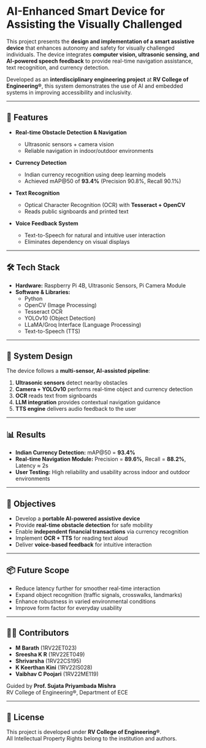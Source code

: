 # AI-Enhanced Smart Device for Assisting the Visually Challenged

This project presents the **design and implementation of a smart assistive device** that enhances autonomy and safety for visually challenged individuals. The device integrates **computer vision, ultrasonic sensing, and AI-powered speech feedback** to provide real-time navigation assistance, text recognition, and currency detection.  

Developed as an **interdisciplinary engineering project** at **RV College of Engineering®**, this system demonstrates the use of AI and embedded systems in improving accessibility and inclusivity.  

---

## 🚀 Features
- **Real-time Obstacle Detection & Navigation**  
  - Ultrasonic sensors + camera vision  
  - Reliable navigation in indoor/outdoor environments  

- **Currency Detection**  
  - Indian currency recognition using deep learning models  
  - Achieved mAP@50 of **93.4%** (Precision 90.8%, Recall 90.1%)  

- **Text Recognition**  
  - Optical Character Recognition (OCR) with **Tesseract + OpenCV**  
  - Reads public signboards and printed text  

- **Voice Feedback System**  
  - Text-to-Speech for natural and intuitive user interaction  
  - Eliminates dependency on visual displays  

---

## 🛠️ Tech Stack
- **Hardware:** Raspberry Pi 4B, Ultrasonic Sensors, Pi Camera Module  
- **Software & Libraries:**  
  - Python  
  - OpenCV (Image Processing)  
  - Tesseract OCR  
  - YOLOv10 (Object Detection)  
  - LLaMA/Groq Interface (Language Processing)  
  - Text-to-Speech (TTS)  

---

## 📐 System Design
The device follows a **multi-sensor, AI-assisted pipeline**:
1. **Ultrasonic sensors** detect nearby obstacles  
2. **Camera + YOLOv10** performs real-time object and currency detection  
3. **OCR** reads text from signboards  
4. **LLM integration** provides contextual navigation guidance  
5. **TTS engine** delivers audio feedback to the user  

---

## 📊 Results
- **Indian Currency Detection:** mAP@50 = **93.4%**  
- **Real-time Navigation Module:** Precision = **89.6%**, Recall = **88.2%**, Latency ≈ 2s  
- **User Testing:** High reliability and usability across indoor and outdoor environments  

---

## 🎯 Objectives
- Develop a **portable AI-powered assistive device**  
- Provide **real-time obstacle detection** for safe mobility  
- Enable **independent financial transactions** via currency recognition  
- Implement **OCR + TTS** for reading text aloud  
- Deliver **voice-based feedback** for intuitive interaction  

---

## 📦 Future Scope
- Reduce latency further for smoother real-time interaction  
- Expand object recognition (traffic signals, crosswalks, landmarks)  
- Enhance robustness in varied environmental conditions  
- Improve form factor for everyday usability  

---

## 👨‍💻 Contributors
- **M Barath** (1RV22ET023)  
- **Sreesha K R** (1RV22ET049)  
- **Shrivarsha** (1RV22CS195)  
- **K Keerthan Kini** (1RV22IS028)  
- **Vaibhav C Poojari** (1RV22ME119)  

Guided by **Prof. Sujata Priyambada Mishra**  
RV College of Engineering®, Department of ECE  

---

## 📄 License
This project is developed under **RV College of Engineering®**.  
All Intellectual Property Rights belong to the institution and authors.  
